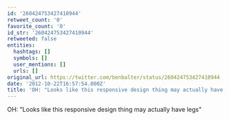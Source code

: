 ```yaml
---
id: '260424753427410944'
retweet_count: '0'
favorite_count: '0'
id_str: '260424753427410944'
retweeted: false
entities:
  hashtags: []
  symbols: []
  user_mentions: []
  urls: []
original_url: https://twitter.com/benbalter/status/260424753427410944
date: '2012-10-22T16:57:54.000Z'
title: 'OH: "Looks like this responsive design thing may actually have legs"'
---
```


OH: "Looks like this responsive design thing may actually have legs"